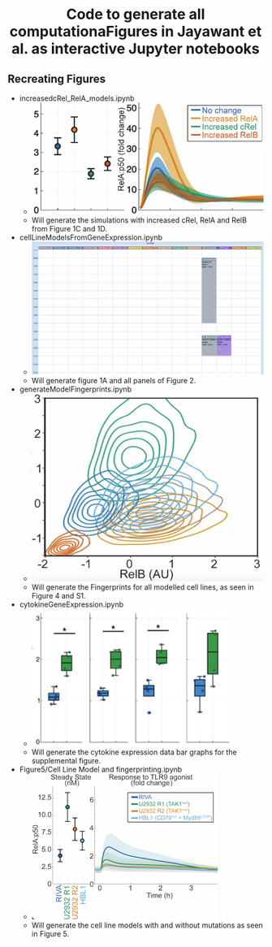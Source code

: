 <h1 align="center">
  <br>
  Code to generate all computationaFigures in Jayawant et al. as interactive Jupyter notebooks
  <br>
</h1>

## Recreating Figures

* increasedcRel_RelA_models.ipynb
  - ![Figure 1 Example](/Images/Figure1Example.png)
  - Will generate the simulations with increased cRel, RelA and RelB from Figure 1C and 1D.
* cellLineModelsFromGeneExpression.ipynb
  - ![Figure 2 Example](/Images/Figure2Example.png)
  - Will generate figure 1A and all panels of Figure 2.
* generateModelFingerprints.ipynb
  - ![Figure 4 Example](/Images/Figure4Example.png)
  - Will generate the Fingerprints for all modelled cell lines, as seen in Figure 4 and S1.
* cytokineGeneExpression.ipynb
  - ![Figure 4 Example](/Images/supplementalFigExample.png)
  - Will generate the cytokine expression data bar graphs for the supplemental figure.
* Figure5/Cell Line Model and fingerprinting.ipynb
  - ![Figure 5 Example](/Images/Figure5Example.png)
  - Will generate the cell line models with and without mutations as seen in Figure 5.
